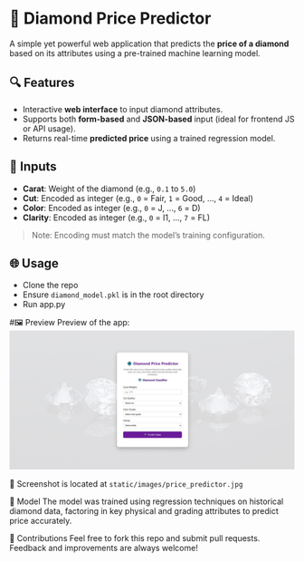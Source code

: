 # 💎 Diamond Price Predictor

A simple yet powerful web application that predicts the **price of a diamond** based on its attributes using a pre-trained machine learning model.

## 🔍 Features

- Interactive **web interface** to input diamond attributes.
- Supports both **form-based** and **JSON-based** input (ideal for frontend JS or API usage).
- Returns real-time **predicted price** using a trained regression model.

## 🚀 Inputs

- **Carat**: Weight of the diamond (e.g., `0.1` to `5.0`)
- **Cut**: Encoded as integer (e.g., `0` = Fair, `1` = Good, ..., `4` = Ideal)
- **Color**: Encoded as integer (e.g., `0` = J, ..., `6` = D)
- **Clarity**: Encoded as integer (e.g., `0` = I1, ..., `7` = FL)

> Note: Encoding must match the model’s training configuration.

## 🌐 Usage

- Clone the repo
- Ensure `diamond_model.pkl` is in the root directory
- Run app.py


#🖼️ Preview
Preview of the app:
![Screenshot ](static/images/price_predictor.jpg)


📸 Screenshot is located at `static/images/price_predictor.jpg`


🧠 Model
The model was trained using regression techniques on historical diamond data, factoring in key physical and grading attributes to predict price accurately.

🤝 Contributions
Feel free to fork this repo and submit pull requests. Feedback and improvements are always welcome!